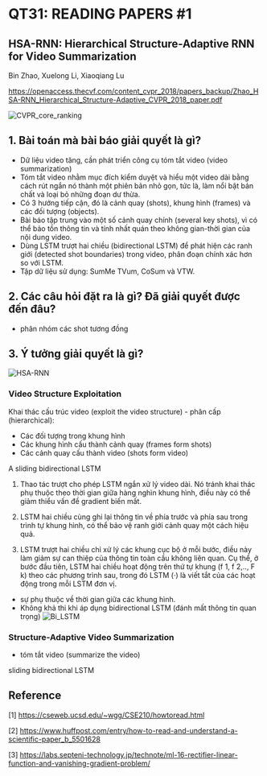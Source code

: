 # QT31: READING PAPERS #1

## HSA-RNN: Hierarchical Structure-Adaptive RNN for Video Summarization 
Bin Zhao, Xuelong Li, Xiaoqiang Lu

https://openaccess.thecvf.com/content_cvpr_2018/papers_backup/Zhao_HSA-RNN_Hierarchical_Structure-Adaptive_CVPR_2018_paper.pdf

![CVPR_core_ranking](https://user-images.githubusercontent.com/79246748/118426941-5e958780-b6f6-11eb-9ff6-a2210d9e749f.png)


## 1. Bài toán mà bài báo giải quyết là gì? 
- Dữ liệu video tăng, cần phát triển công cụ tóm tắt video (video summarization)
- Tóm tắt video nhằm mục đích kiểm duyệt và hiểu một video dài bằng cách rút ngắn nó thành một phiên bản nhỏ gọn, tức là, làm nổi bật bản chất và loại bỏ những đoạn dư thừa. 
- Có 3 hướng tiếp cận, đó là cảnh quay (shots), khung hình (frames) và các đối tượng (objects). 
- Bài báo tập trung vào một số cảnh quay chính (several key shots), vì có thể bảo tồn thông tin và tính nhất quán theo không gian-thời gian của nội dung video. 
- Dùng LSTM trượt hai chiều (bidirectional LSTM) để phát hiện các ranh giới (detected shot boundaries) trong video, phân đoạn chính xác hơn so với LSTM.
- Tập dữ liệu sử dụng: SumMe TVum, CoSum và VTW.  
## 2. Các câu hỏi đặt ra là gì? Đã giải quyết được đến đâu?

- phân nhóm các shot tương đồng

## 3. Ý tưởng giải quyết là gì?

![HSA-RNN](https://user-images.githubusercontent.com/79246748/118468649-2eb6a600-b72f-11eb-9d7d-6b93c933a937.png)

### Video Structure Exploitation
Khai thác cấu trúc video (exploit the video structure) - phân cấp (hierarchical): 
- Các đối tượng trong khung hình 
- Các khung hình cấu thành cảnh quay (frames form shots)
- Các cảnh quay cấu thành video (shots form video)

A sliding bidirectional LSTM

1) Thao tác trượt cho phép LSTM ngắn xử lý video dài. Nó tránh khai thác phụ thuộc theo thời gian giữa hàng nghìn khung hình, điều này có thể giảm thiểu vấn đề gradient biến mất.

2) LSTM hai chiều cùng ghi lại thông tin về phía trước và phía sau trong trình tự khung hình, có thể bảo vệ ranh giới cảnh quay một cách hiệu quả.

3) LSTM trượt hai chiều chỉ xử lý các khung cục bộ ở mỗi bước, điều này làm giảm sự can thiệp của thông tin toàn cầu không liên quan. Cụ thể, ở bước đầu tiên, LSTM hai chiều hoạt động trên thứ tự khung (f 1, f 2,.., F k) theo các phương trình sau, trong đó LSTM (·) là viết tắt của các hoạt động trong mỗi LSTM
đơn vị.

  - sự phụ thuộc về thời gian giữa các khung hình.
  - Không khả thi khi áp dụng bidirectional LSTM (đánh mất thông tin quan trọng)
  ![Bi_LSTM](https://user-images.githubusercontent.com/79246748/118460404-de3b4a80-b726-11eb-836b-53f1eef8b2e3.png)

### Structure-Adaptive Video Summarization

- tóm tắt video (summarize the video)

sliding bidirectional LSTM
 

## Reference 

[1] https://cseweb.ucsd.edu/~wgg/CSE210/howtoread.html

[2] https://www.huffpost.com/entry/how-to-read-and-understand-a-scientific-paper_b_5501628

[3] https://labs.septeni-technology.jp/technote/ml-16-rectifier-linear-function-and-vanishing-gradient-problem/



